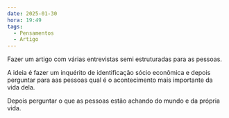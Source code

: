 ```yaml
---
date: 2025-01-30
hora: 19:49
tags:
  - Pensamentos
  - Artigo
---
```



Fazer um artigo com várias entrevistas semi estruturadas para as pessoas. 

A ideia é fazer um inquérito de identificação sócio econômica e depois perguntar para aas pessoas qual é o acontecimento mais importante da vida dela.

Depois perguntar o que as pessoas estão achando do mundo e da própria vida.

